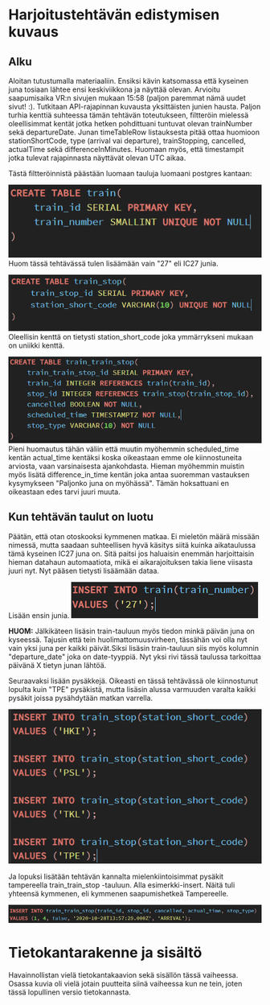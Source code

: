 # Harjoitustehtävän edistymisen kuvaus

## Alku

Aloitan tutustumalla materiaaliin. Ensiksi kävin katsomassa että kyseinen juna tosiaan lähtee ensi keskiviikkona ja näyttää olevan.
Arvioitu saapumisaika VR:n sivujen mukaan 15:58 (paljon paremmat nämä uudet sivut! :).
Tutkitaan API-rajapinnan kuvausta yksittäisten junien hausta. Paljon turhia kenttiä suhteessa tämän tehtävän toteutukseen, filtteröin mielessä oleellisimmat kentät
jotka hetken pohdittuani tuntuvat olevan trainNumber sekä departureDate. Junan timeTableRow listauksesta pitää ottaa huomioon stationShortCode, type (arrival vai departure), trainStopping, cancelled, actualTime sekä differenceInMinutes. Huomaan myös, että timestampit jotka tulevat rajapinnasta näyttävät olevan UTC aikaa.

Tästä filtteröinnistä päästään luomaan tauluja luomaani postgres kantaan:

![alt text](https://github.com/Konnila/harkkis/blob/main/creata_table_train.PNG "Create train")
Huom tässä tehtävässä tulen lisäämään vain "27" eli IC27 junia.

![alt text](https://github.com/Konnila/harkkis/blob/main/create_table_stop.PNG "Create train stop")
Oleellisin kenttä on tietysti station_short_code joka ymmärrykseni mukaan on uniikki kenttä.

![alt text](https://github.com/Konnila/harkkis/blob/main/create_table_train_train_stop.PNG "Create connecting table")
Pieni huomautus tähän väliin että muutin myöhemmin scheduled_time kentän actual_time kentäksi koska oikeastaan emme ole kiinnostuneita arviosta, vaan varsinaisesta ajankohdasta.
Hieman myöhemmin muistin myös lisätä difference_in_time kentän joka antaa suoremman vastauksen kysymykseen "Paljonko juna on myöhässä". Tämän hoksattuani en oikeastaan edes tarvi juuri muuta.

## Kun tehtävän taulut on luotu

Päätän, että otan otoskooksi kymmenen matkaa. Ei mieletön määrä missään nimessä, mutta saadaan suhteellisen hyvä käsitys siitä kuinka aikataulussa tämä kyseinen IC27 juna on. Sitä paitsi jos haluaisin enemmän harjoittaisin hieman datahaun automaatiota, mikä ei aikarajoituksen takia liene viisasta juuri nyt.
Nyt pääsen tietysti lisäämään dataa. 

Lisään ensin junia.
![alt text](https://github.com/Konnila/harkkis/blob/main/insert_train.PNG "Insert trains")

**HUOM:** Jälkikäteen lisäsin train-tauluun myös tiedon minkä päivän juna on kyseessä. Tajusin että tein huolimattomuusvirheen, tässähän voi olla nyt vain yksi juna per kaikki päivät.Siksi lisäsin train-tauluun siis myös kolumnin "departure_date" joka on date-tyyppiä. Nyt yksi rivi tässä taulussa tarkoittaa päivänä X tietyn junan lähtöä.

Seuraavaksi lisään pysäkkejä. Oikeasti en tässä tehtävässä ole kiinnostunut lopulta kuin "TPE" pysäkistä, mutta lisäsin alussa varmuuden varalta kaikki pysäkit joissa pysähdytään matkan varrella.

![alt text](https://github.com/Konnila/harkkis/blob/main/insert_stops.PNG "Insert stops")

Ja lopuksi lisätään tehtävän kannalta mielenkiintoisimmat pysäkit tampereella train_train_stop -tauluun.
Alla esimerkki-insert. Näitä tuli yhteensä kymmenen, eli kymmenen saapumishetkeä Tampereelle. 

![alt text](https://github.com/Konnila/harkkis/blob/main/insert_train_train_stops.PNG "Insert stops")

# Tietokantarakenne ja sisältö

Havainnollistan vielä tietokantakaavion sekä sisällön tässä vaiheessa. Osassa kuvia oli vielä jotain puutteita siinä vaiheessa kun ne tein, joten tässä lopullinen versio tietokannasta.



